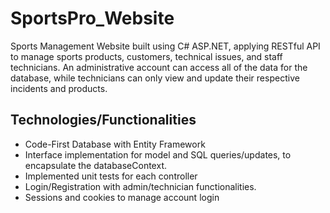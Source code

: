 # SportsPro_Website
Sports Management Website built using C# ASP.NET, applying RESTful API to manage sports products, customers, technical issues, and staff technicians. An administrative account can access all of the data for the database, while technicians can only view and update their respective incidents and products. 

## Technologies/Functionalities
- Code-First Database with Entity Framework
- Interface implementation for model and SQL queries/updates, to encapsulate the databaseContext.
- Implemented unit tests for each controller
- Login/Registration with admin/technician functionalities. 
- Sessions and cookies to manage account login

